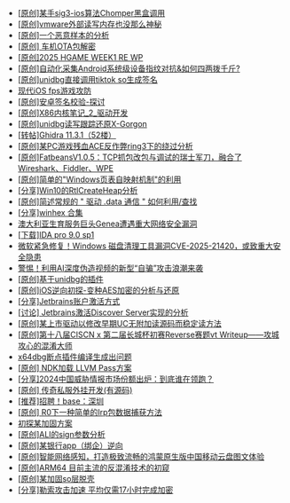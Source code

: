 + [[原创]某手sig3-ios算法Chomper黑盒调用](https://bbs.kanxue.com/thread-285666.htm)
+ [[原创]vmware外部读写内存也没那么神秘](https://bbs.kanxue.com/thread-284956.htm)
+ [[原创]一个恶意样本的分析](https://bbs.kanxue.com/thread-285669.htm)
+ [[原创]  车机OTA包解密](https://bbs.kanxue.com/thread-285256.htm)
+ [[原创]2025 HGAME WEEK1 RE WP](https://bbs.kanxue.com/thread-285536.htm)
+ [[原创]自动化采集Android系统级设备指纹对抗&如何四两拨千斤?](https://bbs.kanxue.com/thread-281889.htm)
+ [[原创]unidbg直接调用tiktok so生成签名](https://bbs.kanxue.com/thread-285623.htm)
+ [现代iOS fps游戏攻防](https://bbs.kanxue.com/thread-285596.htm)
+ [[原创]安卓签名校验-探讨](https://bbs.kanxue.com/thread-285647.htm)
+ [[原创]X86内核笔记_2_驱动开发](https://bbs.kanxue.com/thread-268379.htm)
+ [[原创]unidbg读写跟踪还原X-Gorgon](https://bbs.kanxue.com/thread-285586.htm)
+ [[转帖]Ghidra 11.3.1（52楼）](https://bbs.kanxue.com/thread-270738.htm)
+ [[原创]某PC游戏残血ACE反作弊ring3下的绕过分析](https://bbs.kanxue.com/thread-284667.htm)
+ [[原创]FatbeansV1.0.5：TCP抓包改包与调试的瑞士军刀，融合了Wireshark、Fiddler、WPE](https://bbs.kanxue.com/thread-284571.htm)
+ [[原创]简单的"Windows页表自映射机制"的利用](https://bbs.kanxue.com/thread-285332.htm)
+ [[分享]Win10的RtlCreateHeap分析](https://bbs.kanxue.com/thread-285670.htm)
+ [[原创]简述常规的 " 驱动 .data 通信 " 如何利用/查找](https://bbs.kanxue.com/thread-285348.htm)
+ [[分享]winhex 合集](https://bbs.kanxue.com/thread-285630.htm)
+ [澳大利亚生育服务巨头Genea遭遇重大网络安全漏洞](https://bbs.kanxue.com/thread-285679.htm)
+ [[下载]IDA pro 9.0 sp1](https://bbs.kanxue.com/thread-285234.htm)
+ [微软紧急修复！Windows 磁盘清理工具漏洞CVE-2025-21420，或致重大安全隐患](https://bbs.kanxue.com/thread-285677.htm)
+ [警惕！利用AI深度伪造视频的新型“自骗”攻击浪潮来袭](https://bbs.kanxue.com/thread-285676.htm)
+ [[原创]基于unidbg的插件](https://bbs.kanxue.com/thread-285136.htm)
+ [[原创]iOS逆向初探-变种AES加密的分析与还原](https://bbs.kanxue.com/thread-277552.htm)
+ [[分享]Jetbrains账户激活方式](https://bbs.kanxue.com/thread-284298.htm)
+ [[讨论] Jetbrains激活Discover Server实现的分析](https://bbs.kanxue.com/thread-283941.htm)
+ [[原创]某上市驱动以修改早期UC无附加读源码而稳定读方法](https://bbs.kanxue.com/thread-285598.htm)
+ [[原创]第十八届CISCN x 第二届长城杯初赛Reverse赛题vt Writeup——攻城攻心的混淆大师](https://bbs.kanxue.com/thread-285566.htm)
+ [x64dbg断点插件编译生成出问题](https://bbs.kanxue.com/thread-277478.htm)
+ [[原创] NDK加载 LLVM Pass方案](https://bbs.kanxue.com/thread-277341.htm)
+ [[分享]2024中国威胁情报市场份额出炉：到底谁在领跑？](https://bbs.kanxue.com/thread-285682.htm)
+ [[原创] 传奇私服外挂开发(有源码)](https://bbs.kanxue.com/thread-285681.htm)
+ [[推荐]招聘！base：深圳](https://bbs.kanxue.com/thread-285680.htm)
+ [[原创] R0下一种简单的Irp包数据捕获方法](https://bbs.kanxue.com/thread-285317.htm)
+ [初探某加固方案](https://bbs.kanxue.com/thread-282859.htm)
+ [[原创]ALI的sign参数分析](https://bbs.kanxue.com/thread-284292.htm)
+ [[原创]某银行app（绑企）逆向](https://bbs.kanxue.com/thread-285685.htm)
+ [[原创]智能网络感知，打造极致流畅的鸿蒙原生版中国移动云盘图文体验](https://bbs.kanxue.com/thread-285688.htm)
+ [[原创]ARM64 目前主流的反混淆技术的初窥](https://bbs.kanxue.com/thread-285567.htm)
+ [[原创]某加固so层脱壳](https://bbs.kanxue.com/thread-285539.htm)
+ [[分享]勒索攻击加速 平均仅需17小时完成加密](https://bbs.kanxue.com/thread-285689.htm)
